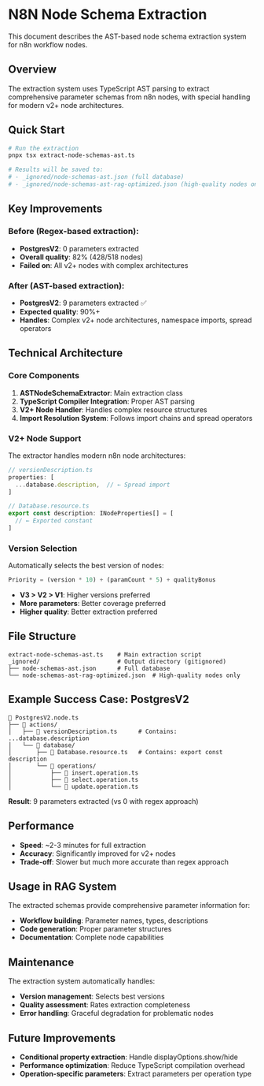 # N8N Node Schema Extraction

This document describes the AST-based node schema extraction system for n8n workflow nodes.

## Overview

The extraction system uses TypeScript AST parsing to extract comprehensive parameter schemas from n8n nodes, with special handling for modern v2+ node architectures.

## Quick Start

```bash
# Run the extraction
pnpx tsx extract-node-schemas-ast.ts

# Results will be saved to:
# - _ignored/node-schemas-ast.json (full database)
# - _ignored/node-schemas-ast-rag-optimized.json (high-quality nodes only)
```

## Key Improvements

### Before (Regex-based extraction):
- **PostgresV2**: 0 parameters extracted
- **Overall quality**: 82% (428/518 nodes)
- **Failed on**: All v2+ nodes with complex architectures

### After (AST-based extraction):
- **PostgresV2**: 9 parameters extracted ✅
- **Expected quality**: 90%+ 
- **Handles**: Complex v2+ node architectures, namespace imports, spread operators

## Technical Architecture

### Core Components

1. **ASTNodeSchemaExtractor**: Main extraction class
2. **TypeScript Compiler Integration**: Proper AST parsing
3. **V2+ Node Handler**: Handles complex resource structures
4. **Import Resolution System**: Follows import chains and spread operators

### V2+ Node Support

The extractor handles modern n8n node architectures:

```typescript
// versionDescription.ts
properties: [
  ...database.description,  // ← Spread import
]

// Database.resource.ts  
export const description: INodeProperties[] = [
  // ← Exported constant
]
```

### Version Selection

Automatically selects the best version of nodes:

```typescript
Priority = (version * 10) + (paramCount * 5) + qualityBonus
```

- **V3 > V2 > V1**: Higher versions preferred
- **More parameters**: Better coverage preferred
- **Higher quality**: Better extraction preferred

## File Structure

```
extract-node-schemas-ast.ts    # Main extraction script
_ignored/                      # Output directory (gitignored)
├── node-schemas-ast.json      # Full database
└── node-schemas-ast-rag-optimized.json  # High-quality nodes only
```

## Example Success Case: PostgresV2

```
📁 PostgresV2.node.ts
├── 📁 actions/
│   ├── 📄 versionDescription.ts      # Contains: ...database.description
│   └── 📁 database/
│       ├── 📄 Database.resource.ts   # Contains: export const description
│       └── 📁 operations/
│           ├── 📄 insert.operation.ts
│           ├── 📄 select.operation.ts
│           └── 📄 update.operation.ts
```

**Result**: 9 parameters extracted (vs 0 with regex approach)

## Performance

- **Speed**: ~2-3 minutes for full extraction
- **Accuracy**: Significantly improved for v2+ nodes
- **Trade-off**: Slower but much more accurate than regex approach

## Usage in RAG System

The extracted schemas provide comprehensive parameter information for:
- **Workflow building**: Parameter names, types, descriptions
- **Code generation**: Proper parameter structures
- **Documentation**: Complete node capabilities

## Maintenance

The extraction system automatically handles:
- **Version management**: Selects best versions
- **Quality assessment**: Rates extraction completeness
- **Error handling**: Graceful degradation for problematic nodes

## Future Improvements

- **Conditional property extraction**: Handle displayOptions.show/hide
- **Performance optimization**: Reduce TypeScript compilation overhead
- **Operation-specific parameters**: Extract parameters per operation type